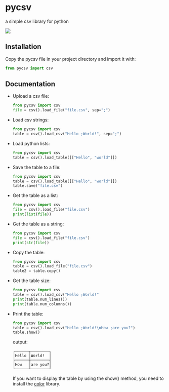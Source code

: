 # pycsv
a simple csv library for python

<img src="https://skillicons.dev/icons?i=py&perline=12" />

## Installation
Copy the pycsv file in your project directory and import it with:
```python
from pycsv import csv
```

## Documentation

 - Upload a csv file: 
    ```python
    from pycsv import csv
    file = csv().load_file("file.csv", sep=";")
    ```
 - Load csv strings: 
    ```python
    from pycsv import csv
    table = csv().load_csv("Hello ;World!", sep=";")
    ```

 - Load python lists:
    ```python
    from pycsv import csv
    table = csv().load_table([["Hello", "world"]])
    ```

 - Save the table to a file:
      ```python
      from pycsv import csv
      table = csv().load_table([["Hello", "world"]])
      table.save("file.csv")
      ```
 - Get the table as a list:
      ```python
      from pycsv import csv
      file = csv().load_file("file.csv")
      print(list(file))
      ```
-  Get the table as a string:
      ```python  
      from pycsv import csv
      file = csv().load_file("file.csv")
      print(str(file))
      ```

 - Copy the table:
      ```python
      from pycsv import csv
      table = csv().load_file("file.csv")
      table2 = table.copy()
      ```

- Get the table size:
   ```python
   from pycsv import csv
   table = csv().load_csv("Hello ;World!"
   print(table.num_lines())
   print(table.num_columns())
   ```
- Print the table:
   ```python
   from pycsv import csv
   table = csv().load_csv("Hello ;World!\nHow ;are you?")
   table.show()
   ```
   output:
   ```
   ╭──────┬────────╮
   │Hello │World!  │
   ├──────┼────────┤
   │How   │are you?│
   ╰──────┴────────╯
   ```
   If you want to display the table by using the show() method, you need to install the [color](https://github.com/azachia/color) library.

